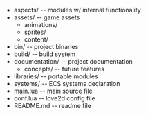  - aspects/       -- modules w/ internal functionality
 - assets/        -- game assets
   - animations/
   - sprites/
   - content/
 - bin/           -- project binaries
 - build/         -- build system
 - documentation/ -- project documentation
   - concepts/    -- future features
 - libraries/     -- portable modules
 - systems/       -- ECS systems declaration
 - main.lua       -- main source file
 - conf.lua       -- love2d config file
 - README.md      -- readme file